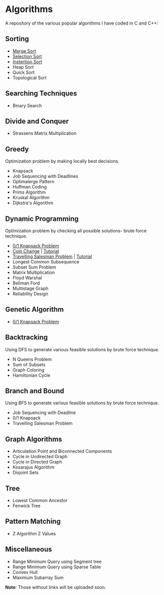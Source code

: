 # Algorithms

A repository of the various popular algorithms I have coded in C and C++:

## Sorting

- [Merge Sort](https://github.com/MashuAjmera/Algorithms/blob/master/mergesort.c)
- [Selection Sort](https://github.com/MashuAjmera/Algorithms/blob/master/selectionsort.c)
- [Instertion Sort](https://github.com/MashuAjmera/Algorithms/blob/master/insertionsort.c)
- Heap Sort
- Quick Sort
- Topological Sort

## Searching Techniques

- Binary Search

## Divide and Conquer

- Strassens Matrix Multiplication

## Greedy

Optimization problem by making locally best decisions.

- Knapsack
- Job Sequencing with Deadlines
- Optimalerge Pattern
- Huffman Coding
- Prims Algorithm
- Kruskal Algorithm
- Dijkstra's Algorithm

## Dynamic Programming

Optimization problem by checking all possible solutions- brute force technique.

- [0/1 Knapsack Problem](https://github.com/MashuAjmera/Algorithms/blob/master/01knapsack.cpp)
- [Coin Change](https://github.com/MashuAjmera/Algorithms/blob/master/coin_change.cpp) | [Tutorial](https://youtu.be/L27_JpN6Z1Q)
- [Travelling Salesman Problem](https://github.com/MashuAjmera/Algorithms/blob/master/tsp.cpp) | [Tutorial](https://youtu.be/hh-uFQ-MGfw)
- Longest Common Subsequence
- Subset Sum Problem
- Matrix Multiplication
- Floyd Warshal
- Bellman Ford
- Multistage Graph
- Reliability Design

## Genetic Algorithm

- [0/1 Knapsack Problem](https://github.com/MashuAjmera/Algorithms/blob/master/knapsack.c)

## Backtracking

Using DFS to generate various feasible solutions by brute force technique.

- N Queens Problem
- Sum of Subsets
- Graph Coloring
- Hamiltonian Cycle

## Branch and Bound

Using BFS to generate various feasible solutions by brute force technique.

- Job Sequencing with Deadline
- 0/1 Knapsack
- Travelling Salesman Problem

## Graph Algorithms

- Articulation Point and Biconnected Components
- Cycle in Undirected Graph
- Cycle in Directed Graph
- Kosarajus Algorithm
- Disjoint Sets

## Tree

- Lowest Common Ancestor
- Fenwick Tree

## Pattern Matching

- Z Algorithm Z Values

## Miscellaneous

- Range Minimum Query using Segment tree
- Range Minimum Query using Sparse Table
- Convex Hull
- Maximum Subarray Sum

**Note**: Those without links will be uploaded soon.
